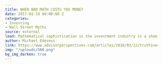 ```yaml
---
title: WHEN BAD MATH COSTS YOU MONEY
date: 2017-02-19 00:00:00 Z
categories:
- Investing
- Wall Street Myths
source: external
lead: Mathematical sophistication in the investment industry is a sham.
author: Michael Edesess
link: https://www.advisorperspectives.com/articles/2016/03/22/truthiness-mathiness-and-the-costs-they-impose-on-your-clients-assets
img: "/uploads/500.png"
bg_img_darken: true
---
```


